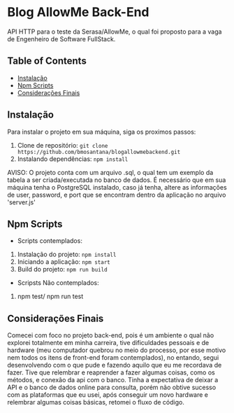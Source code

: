 # Blog AllowMe Back-End

API HTTP para o teste da Serasa/AllowMe, o qual foi proposto para a vaga de Engenheiro de Software FullStack.

## Table of Contents

- [Instalação](#Instalação)
- [Npm Scripts](#NpmScripts)
- [Considerações Finais](#ConsideraçõesFinais)

## Instalação

Para instalar o projeto em sua máquina, siga os proximos passos:

1. Clone de repositório: `git clone https://github.com/bmosantana/blogallowmebackend.git`
2. Instalando dependências: `npm install`

AVISO: O projeto conta com um arquivo .sql, o qual tem um exemplo da tabela a ser criada/executada no banco de dados.
É necessário que em sua máquina tenha o PostgreSQL instalado, caso já tenha, altere as informações de user, password, e port que se encontram dentro da aplicação no arquivo 'server.js'

## Npm Scripts

- Scripts contemplados:
1. Instalação do projeto: `npm install`
2. Iniciando a aplicação: `npm start`
3. Build do projeto: `npm run build`

- Scripsts Não contemplados:
1. npm test/ npm run test

## Considerações Finais

Comecei com foco no projeto back-end, pois é um ambiente o qual não explorei totalmente em minha carreira, tive dificuldades pessoais e de hardware (meu computador quebrou no meio do processo, por esse motivo nem todos os itens de front-end foram contemplados), no entando, segui desenvolvendo com o que pude e fazendo aquilo que eu me recordava de fazer. Tive que relembrar e reaprender a fazer algumas coisas, como os métodos, e conexão da api com o banco. Tinha a expectativa de deixar a API e o banco de dados online para consulta, porém não obtive sucesso com as plataformas que eu usei, após conseguir um novo hardware e relembrar algumas coisas básicas, retomei o fluxo de código.

